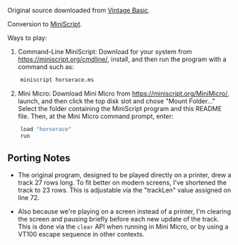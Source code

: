 Original source downloaded from [Vintage Basic](http://www.vintage-basic.net/games.html).

Conversion to [MiniScript](https://miniscript.org).

Ways to play:

1. Command-Line MiniScript:
Download for your system from https://miniscript.org/cmdline/, install, and then run the program with a command such as:

```py
	miniscript horserace.ms
```
2. Mini Micro:
Download Mini Micro from https://miniscript.org/MiniMicro/, launch, and then click the top disk slot and chose "Mount Folder..."  Select the folder containing the MiniScript program and this README file.  Then, at the Mini Micro command prompt, enter:

```py
	load "horserace"
	run
```

## Porting Notes

- The original program, designed to be played directly on a printer, drew a track 27 rows long.  To fit better on modern screens, I've shortened the track to 23 rows.  This is adjustable via the "trackLen" value assigned on line 72.

- Also because we're playing on a screen instead of a printer, I'm clearing the screen and pausing briefly before each new update of the track.  This is done via the `clear` API when running in Mini Micro, or by using a VT100 escape sequence in other contexts.
